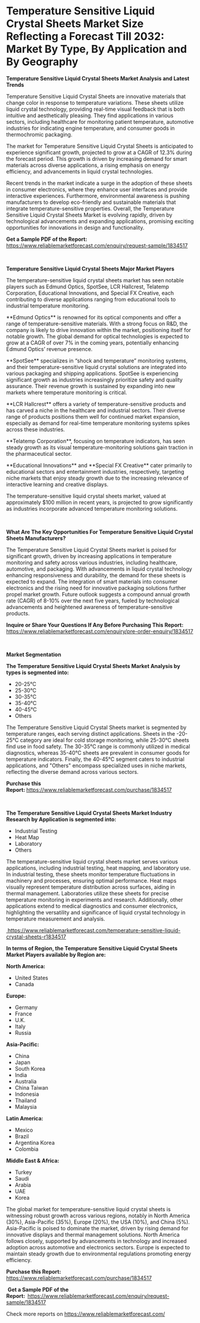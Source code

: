 <p><h1>Temperature Sensitive Liquid Crystal Sheets Market Size Reflecting a Forecast Till 2032: Market By Type, By Application and By Geography</h1></p><p><strong>Temperature Sensitive Liquid Crystal Sheets Market Analysis and Latest Trends</strong></p>
<p><p>Temperature Sensitive Liquid Crystal Sheets are innovative materials that change color in response to temperature variations. These sheets utilize liquid crystal technology, providing real-time visual feedback that is both intuitive and aesthetically pleasing. They find applications in various sectors, including healthcare for monitoring patient temperature, automotive industries for indicating engine temperature, and consumer goods in thermochromic packaging.</p><p>The market for Temperature Sensitive Liquid Crystal Sheets is anticipated to experience significant growth, projected to grow at a CAGR of 12.3% during the forecast period. This growth is driven by increasing demand for smart materials across diverse applications, a rising emphasis on energy efficiency, and advancements in liquid crystal technologies. </p><p>Recent trends in the market indicate a surge in the adoption of these sheets in consumer electronics, where they enhance user interfaces and provide interactive experiences. Furthermore, environmental awareness is pushing manufacturers to develop eco-friendly and sustainable materials that integrate temperature-sensitive properties. Overall, the Temperature Sensitive Liquid Crystal Sheets Market is evolving rapidly, driven by technological advancements and expanding applications, promising exciting opportunities for innovations in design and functionality.</p></p>
<p><strong>Get a Sample PDF of the Report:&nbsp;</strong> <a href="https://www.reliablemarketforecast.com/enquiry/request-sample/1834517?utm_campaign=3081&utm_medium=2&utm_source=Github&utm_content=ia&utm_term=11042025&utm_id=temperature-sensitive-liquid-crystal-sheets">https://www.reliablemarketforecast.com/enquiry/request-sample/1834517</a></p>
<p>&nbsp;</p>
<p><strong>Temperature Sensitive Liquid Crystal Sheets Major Market Players</strong></p>
<p><p>The temperature-sensitive liquid crystal sheets market has seen notable players such as Edmund Optics, SpotSee, LCR Hallcrest, Telatemp Corporation, Educational Innovations, and Special FX Creative, each contributing to diverse applications ranging from educational tools to industrial temperature monitoring.</p><p>**Edmund Optics** is renowned for its optical components and offer a range of temperature-sensitive materials. With a strong focus on R&D, the company is likely to drive innovation within the market, positioning itself for notable growth. The global demand for optical technologies is expected to grow at a CAGR of over 7% in the coming years, potentially enhancing Edmund Optics’ revenue presence.</p><p>**SpotSee** specializes in “shock and temperature” monitoring systems, and their temperature-sensitive liquid crystal solutions are integrated into various packaging and shipping applications. SpotSee is experiencing significant growth as industries increasingly prioritize safety and quality assurance. Their revenue growth is sustained by expanding into new markets where temperature monitoring is critical.</p><p>**LCR Hallcrest** offers a variety of temperature-sensitive products and has carved a niche in the healthcare and industrial sectors. Their diverse range of products positions them well for continued market expansion, especially as demand for real-time temperature monitoring systems spikes across these industries.</p><p>**Telatemp Corporation**, focusing on temperature indicators, has seen steady growth as its visual temperature-monitoring solutions gain traction in the pharmaceutical sector.</p><p>**Educational Innovations** and **Special FX Creative** cater primarily to educational sectors and entertainment industries, respectively, targeting niche markets that enjoy steady growth due to the increasing relevance of interactive learning and creative displays.</p><p>The temperature-sensitive liquid crystal sheets market, valued at approximately $100 million in recent years, is projected to grow significantly as industries incorporate advanced temperature monitoring solutions.</p></p>
<p>&nbsp;</p>
<p><strong>What Are The Key Opportunities For Temperature Sensitive Liquid Crystal Sheets Manufacturers?</strong></p>
<p><p>The Temperature Sensitive Liquid Crystal Sheets market is poised for significant growth, driven by increasing applications in temperature monitoring and safety across various industries, including healthcare, automotive, and packaging. With advancements in liquid crystal technology enhancing responsiveness and durability, the demand for these sheets is expected to expand. The integration of smart materials into consumer electronics and the rising need for innovative packaging solutions further propel market growth. Future outlook suggests a compound annual growth rate (CAGR) of 8-10% over the next five years, fueled by technological advancements and heightened awareness of temperature-sensitive products.</p></p>
<p><strong>Inquire or Share Your Questions If Any Before Purchasing This Report:</strong> <a href="https://www.reliablemarketforecast.com/enquiry/pre-order-enquiry/1834517?utm_campaign=3081&utm_medium=2&utm_source=Github&utm_content=ia&utm_term=11042025&utm_id=temperature-sensitive-liquid-crystal-sheets">https://www.reliablemarketforecast.com/enquiry/pre-order-enquiry/1834517</a></p>
<p>&nbsp;</p>
<p><strong>Market Segmentation</strong></p>
<p><strong>The Temperature Sensitive Liquid Crystal Sheets Market Analysis by types is segmented into:</strong></p>
<p><ul><li>20-25°C</li><li>25-30°C</li><li>30-35°C</li><li>35-40°C</li><li>40-45°C</li><li>Others</li></ul></p>
<p><p>The Temperature Sensitive Liquid Crystal Sheets market is segmented by temperature ranges, each serving distinct applications. Sheets in the -20-25°C category are ideal for cold storage monitoring, while 25-30°C sheets find use in food safety. The 30-35°C range is commonly utilized in medical diagnostics, whereas 35-40°C sheets are prevalent in consumer goods for temperature indicators. Finally, the 40-45°C segment caters to industrial applications, and "Others" encompass specialized uses in niche markets, reflecting the diverse demand across various sectors.</p></p>
<p><strong>Purchase this Report:&nbsp;</strong><a href="https://www.reliablemarketforecast.com/purchase/1834517?utm_campaign=3081&utm_medium=2&utm_source=Github&utm_content=ia&utm_term=11042025&utm_id=temperature-sensitive-liquid-crystal-sheets">https://www.reliablemarketforecast.com/purchase/1834517</a></p>
<p>&nbsp;</p>
<p><strong>The Temperature Sensitive Liquid Crystal Sheets Market Industry Research by Application is segmented into:</strong></p>
<p><ul><li>Industrial Testing</li><li>Heat Map</li><li>Laboratory</li><li>Others</li></ul></p>
<p><p>The temperature-sensitive liquid crystal sheets market serves various applications, including industrial testing, heat mapping, and laboratory use. In industrial testing, these sheets monitor temperature fluctuations in machinery and processes, ensuring optimal performance. Heat maps visually represent temperature distribution across surfaces, aiding in thermal management. Laboratories utilize these sheets for precise temperature monitoring in experiments and research. Additionally, other applications extend to medical diagnostics and consumer electronics, highlighting the versatility and significance of liquid crystal technology in temperature measurement and analysis.</p></p>
<p><a href="https://www.reliablemarketforecast.com/temperature-sensitive-liquid-crystal-sheets-r1834517?utm_campaign=3081&utm_medium=2&utm_source=Github&utm_content=ia&utm_term=11042025&utm_id=temperature-sensitive-liquid-crystal-sheets">&nbsp;https://www.reliablemarketforecast.com/temperature-sensitive-liquid-crystal-sheets-r1834517</a></p>
<p><strong>In terms of Region, the Temperature Sensitive Liquid Crystal Sheets Market Players available by Region are:</strong></p>
<p>
    <p> <strong> North America: </strong>
        <ul>
            <li>United States</li>
            <li>Canada</li>
        </ul>
        </p> 
    <p> <strong> Europe: </strong>
        <ul>
            <li>Germany</li>
            <li>France</li>
            <li>U.K.</li>
            <li>Italy</li>
            <li>Russia</li>
        </ul>
        </p> 
    <p> <strong> Asia-Pacific: </strong>
        <ul>
            <li>China</li>
            <li>Japan</li>
            <li>South Korea</li>
            <li>India</li>
            <li>Australia</li>
            <li>China Taiwan</li>
            <li>Indonesia</li>
            <li>Thailand</li>
            <li>Malaysia</li>
        </ul>
        </p> 
    <p> <strong> Latin America: </strong>
        <ul>
            <li>Mexico</li>
            <li>Brazil</li>
            <li>Argentina Korea</li>
            <li>Colombia</li>
        </ul>
        </p> 
    <p> <strong> Middle East & Africa: </strong>
        <ul>
            <li>Turkey</li>
            <li>Saudi</li>
            <li>Arabia</li>
            <li>UAE</li>
            <li>Korea</li>
        </ul>
    </p>
    </p>
<p><p>The global market for temperature-sensitive liquid crystal sheets is witnessing robust growth across various regions, notably in North America (30%), Asia-Pacific (35%), Europe (20%), the USA (10%), and China (5%). Asia-Pacific is poised to dominate the market, driven by rising demand for innovative displays and thermal management solutions. North America follows closely, supported by advancements in technology and increased adoption across automotive and electronics sectors. Europe is expected to maintain steady growth due to environmental regulations promoting energy efficiency.</p></p>
<p><strong>Purchase this Report: </strong><a href="https://www.reliablemarketforecast.com/purchase/1834517?utm_campaign=3081&utm_medium=2&utm_source=Github&utm_content=ia&utm_term=11042025&utm_id=temperature-sensitive-liquid-crystal-sheets">https://www.reliablemarketforecast.com/purchase/1834517</a></p>
<p>&nbsp;<strong>Get a Sample PDF of the Report:&nbsp;&nbsp;</strong><a href="https://www.reliablemarketforecast.com/enquiry/request-sample/1834517?utm_campaign=3081&utm_medium=2&utm_source=Github&utm_content=ia&utm_term=11042025&utm_id=temperature-sensitive-liquid-crystal-sheets">https://www.reliablemarketforecast.com/enquiry/request-sample/1834517</a></p>
<p><strong></strong></p>
<p>Check more reports on <a href="https://www.reliablemarketforecast.com/?utm_campaign=3081&utm_medium=2&utm_source=Github&utm_content=ia&utm_term=11042025&utm_id=temperature-sensitive-liquid-crystal-sheets">https://www.reliablemarketforecast.com/</a></p>